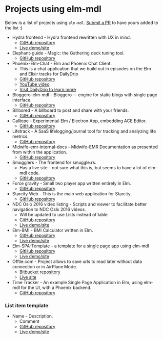 # Projects using elm-mdl

Below is a list of projects using `elm-mdl`. [Submit a
PR](https://github.com/debois/elm-mdl/edit/v8/USERS.md) to have yours added to
the list :)

* Hydra frontend - Hydra frontend rewritten with UX in mind.
    * [GitHub repository](https://github.com/domenkozar/hydra-frontend)
    * [Live demo/site](http://hydra-frontend.domenkozar.com/)
* Elephant-guide - Magic: the Gathering deck tuning tool.
    * [GitHub repository](https://github.com/IwalkAlone/elephant-guide)
* Phoenix-Elm-Chat - Elm and Phoenix Chat Client.
    * This is a chat application that we build out in episodes on the Elm and Elixir tracks for DailyDrip
    * [GitHub repository](https://github.com/knewter/phoenix-elm-chat)
    * [YouTube video](https://www.youtube.com/watch?v=PrUum0BDClE&feature=youtu.be)
    * [Visit DailyDrip to learn more](https://www.dailydrip.com/)
* Bloggero-elm-mdl - Bloggero -- engine for static blogs with single page interface.
    * [GitHub repository](https://github.com/easimonenko/bloggero-elm-mdl)
* Billbored - A billboard to post and share with your friends.
    * [GitHub repository](https://github.com/puhrez/billbored)
* Calliope - Experimental Elm / Electron App, embedding ACE Editor.
    * [GitHub repository](https://github.com/RobertWalter83/calliope)
* Lifetrack - A SaaS lifelogging/journal tool for tracking and analyzing life metrics.
    * [GitHub repository](https://github.com/demsullivan/lifetrack)
* Midwife-emr-internal-docs - Midwife-EMR Documentation as presented from within the application.
    * [GitHub repository](https://github.com/kbsymanz/midwife-emr-internal-docs)
* Smugglers - The frontend for smuggle.rs.
    * Has a live site - not sure what this is, but seems to have a lot of elm-mdl code.
    * [GitHub repository](https://github.com/dgonyeo/smugglers)
* Force gravity - Small two player app written entirely in Elm.
    * [GitHub repository](https://github.com/stanton-gary/gravity)
* Starcity Web - This is the main web application for Starcity.
    * [GitHub repository](https://github.com/starcity-properties/starcity-web)
* NDC Oslo 2016 video listing - Scripts and viewer to facilitate better navigation to NDC Oslo 2016 videos.
    * Will be updated to use Lists instead of table
    * [GitHub repository](https://github.com/hakonrossebo/ndc-oslo2016-video-listing)
    * [Live demo/site](https://hakonrossebo.github.io/ndc-oslo2016-video-listing/)
* Elm-BMI - BMI Calculator written in Elm.
    * [GitHub repository](https://github.com/uehaj/elm-bmi)
    * [Live demo/site](https://uehaj.github.io/elm-bmi/)
*  Elm-SPA-Template - a template for a single page app using elm-mdl
    * [GitHub repository](https://github.com/id3as/elm-spa-template)
    * [Live demo/site](http://id3as.github.io/elm-spa.html)
* Offtie.com - Project allows to save urls to read later without data connection or in AirPlane Mode.
    * [Bitbucket repository](https://bitbucket.org/gladimdim/offtieweb/src)
    * [Live site](https://offtie.com/)
* Time Tracker - An example Single Page Application in Elm, using elm-mdl for the UI, with a Phoenix backend.
    * [GitHub repository](https://github.com/knewter/time-tracker)

### List item template
* Name - Description.
    * Comment
    * [GitHub repository](link)
    * [Live demo/site](link)
